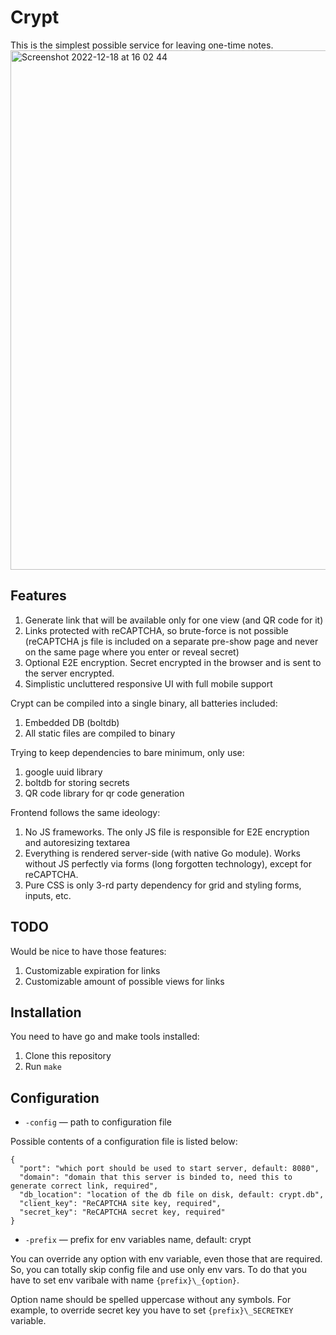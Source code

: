 # Crypt

This is the simplest possible service for leaving one-time notes.
<img width="831" alt="Screenshot 2022-12-18 at 16 02 44" src="https://user-images.githubusercontent.com/815848/208302977-b54cf235-1de3-45b3-976d-1abf4a653442.png">

## Features

1. Generate link that will be available only for one view (and QR code for it)
2. Links protected with reCAPTCHA, so brute-force is not possible (reCAPTCHA js file is included on a separate pre-show page and never on the same page where you enter or reveal secret)
3. Optional E2E encryption. Secret encrypted in the browser and is sent to the server encrypted.
4. Simplistic uncluttered responsive UI with full mobile support

Crypt can be compiled into a single binary, all batteries included:

1. Embedded DB (boltdb)
2. All static files are compiled to binary

Trying to keep dependencies to bare minimum, only use:

1. google uuid library
2. boltdb for storing secrets
3. QR code library for qr code generation

Frontend follows the same ideology:

1. No JS frameworks. The only JS file is responsible for E2E encryption and autoresizing textarea
2. Everything is rendered server-side (with native Go module). Works without JS perfectly via forms (long forgotten technology), except for reCAPTCHA.
3. Pure CSS is only 3-rd party dependency for grid and styling forms, inputs, etc.

## TODO

Would be nice to have those features:

1. Customizable expiration for links
2. Customizable amount of possible views for links

## Installation

You need to have go and make tools installed:

1. Clone this repository
2. Run `make`

## Configuration

- `-config` — path to configuration file

Possible contents of a configuration file is listed below:

```
{
  "port": "which port should be used to start server, default: 8080",
  "domain": "domain that this server is binded to, need this to generate correct link, required",
  "db_location": "location of the db file on disk, default: crypt.db",
  "client_key": "ReCAPTCHA site key, required",
  "secret_key": "ReCAPTCHA secret key, required"
}
```

- `-prefix` — prefix for env variables name, default: crypt

You can override any option with env variable, even those that are required. So, you can totally skip config file and use only env vars.
To do that you have to set env varibale with name `{prefix}\_{option}`.

Option name should be spelled uppercase without any symbols.
For example, to override secret key you have to set `{prefix}\_SECRETKEY` variable.
